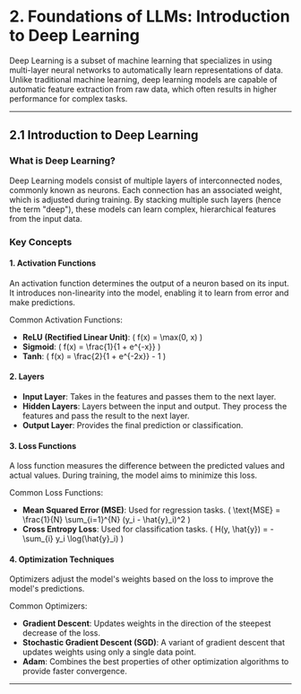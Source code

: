 # 2. Foundations of LLMs: Introduction to Deep Learning

Deep Learning is a subset of machine learning that specializes in using multi-layer neural networks to automatically learn representations of data. Unlike traditional machine learning, deep learning models are capable of automatic feature extraction from raw data, which often results in higher performance for complex tasks.

---

## 2.1 Introduction to Deep Learning

### What is Deep Learning?

Deep Learning models consist of multiple layers of interconnected nodes, commonly known as neurons. Each connection has an associated weight, which is adjusted during training. By stacking multiple such layers (hence the term "deep"), these models can learn complex, hierarchical features from the input data.

### Key Concepts

#### 1. Activation Functions

An activation function determines the output of a neuron based on its input. It introduces non-linearity into the model, enabling it to learn from error and make predictions.

Common Activation Functions:
- **ReLU (Rectified Linear Unit)**: 
  \( f(x) = \max(0, x) \)
- **Sigmoid**: 
  \( f(x) = \frac{1}{1 + e^{-x}} \)
- **Tanh**: 
  \( f(x) = \frac{2}{1 + e^{-2x}} - 1 \)

#### 2. Layers

- **Input Layer**: Takes in the features and passes them to the next layer.
- **Hidden Layers**: Layers between the input and output. They process the features and pass the result to the next layer.
- **Output Layer**: Provides the final prediction or classification.

#### 3. Loss Functions

A loss function measures the difference between the predicted values and actual values. During training, the model aims to minimize this loss.

Common Loss Functions:
- **Mean Squared Error (MSE)**: Used for regression tasks.
  \( \text{MSE} = \frac{1}{N} \sum_{i=1}^{N} (y_i - \hat{y}_i)^2 \)
- **Cross Entropy Loss**: Used for classification tasks.
  \( H(y, \hat{y}) = -\sum_{i} y_i \log(\hat{y}_i) \)

#### 4. Optimization Techniques

Optimizers adjust the model's weights based on the loss to improve the model's predictions. 

Common Optimizers:
- **Gradient Descent**: Updates weights in the direction of the steepest decrease of the loss.
- **Stochastic Gradient Descent (SGD)**: A variant of gradient descent that updates weights using only a single data point.
- **Adam**: Combines the best properties of other optimization algorithms to provide faster convergence.

---


